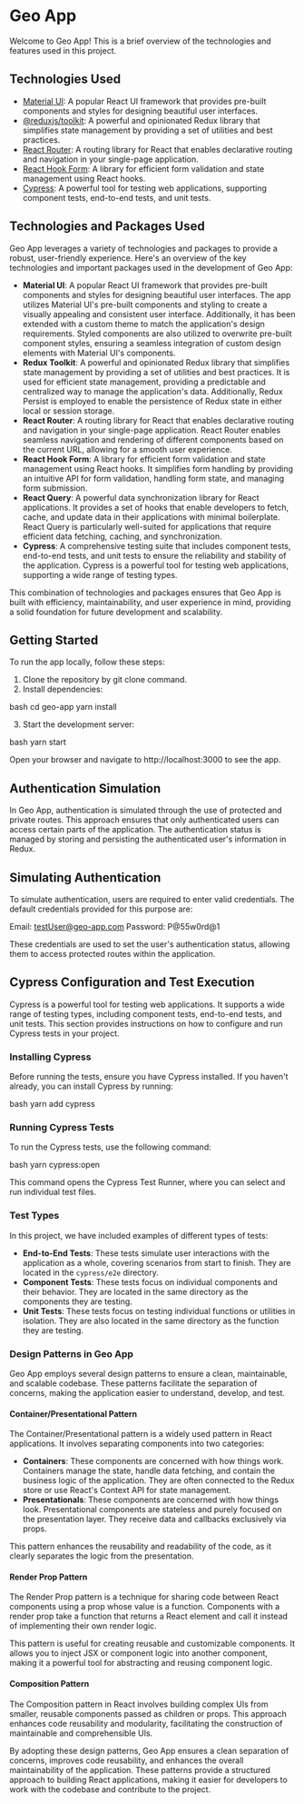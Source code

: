 # Geo App

Welcome to Geo App! This is a brief overview of the technologies and features used in this project.

## Technologies Used

- [Material UI](https://mui.com/): A popular React UI framework that provides pre-built components and styles for designing beautiful user interfaces.
- [@reduxjs/toolkit](https://redux-toolkit.js.org/): A powerful and opinionated Redux library that simplifies state management by providing a set of utilities and best practices.
- [React Router](https://reactrouter.com/): A routing library for React that enables declarative routing and navigation in your single-page application.
- [React Hook Form](https://react-hook-form.com/): A library for efficient form validation and state management using React hooks.
- [Cypress](https://www.cypress.io/): A powerful tool for testing web applications, supporting component tests, end-to-end tests, and unit tests.

## Technologies and Packages Used

Geo App leverages a variety of technologies and packages to provide a robust, user-friendly experience. Here's an overview of the key technologies and important packages used in the development of Geo App:

- **Material UI**: A popular React UI framework that provides pre-built components and styles for designing beautiful user interfaces. The app utilizes Material UI's pre-built components and styling to create a visually appealing and consistent user interface. Additionally, it has been extended with a custom theme to match the application's design requirements. Styled components are also utilized to overwrite pre-built component styles, ensuring a seamless integration of custom design elements with Material UI's components.
- **Redux Toolkit**: A powerful and opinionated Redux library that simplifies state management by providing a set of utilities and best practices. It is used for efficient state management, providing a predictable and centralized way to manage the application's data. Additionally, Redux Persist is employed to enable the persistence of Redux state in either local or session storage.
- **React Router**: A routing library for React that enables declarative routing and navigation in your single-page application. React Router enables seamless navigation and rendering of different components based on the current URL, allowing for a smooth user experience.
- **React Hook Form**: A library for efficient form validation and state management using React hooks. It simplifies form handling by providing an intuitive API for form validation, handling form state, and managing form submission.
- **React Query**: A powerful data synchronization library for React applications. It provides a set of hooks that enable developers to fetch, cache, and update data in their applications with minimal boilerplate. React Query is particularly well-suited for applications that require efficient data fetching, caching, and synchronization.
- **Cypress**: A comprehensive testing suite that includes component tests, end-to-end tests, and unit tests to ensure the reliability and stability of the application. Cypress is a powerful tool for testing web applications, supporting a wide range of testing types.

This combination of technologies and packages ensures that Geo App is built with efficiency, maintainability, and user experience in mind, providing a solid foundation for future development and scalability.

## Getting Started

To run the app locally, follow these steps:

1. Clone the repository by git clone command.
2. Install dependencies:

bash cd geo-app yarn install

3. Start the development server:

bash yarn start

Open your browser and navigate to http://localhost:3000 to see the app.

## Authentication Simulation

In Geo App, authentication is simulated through the use of protected and private routes. This approach ensures that only authenticated users can access certain parts of the application. The authentication status is managed by storing and persisting the authenticated user's information in Redux.

## Simulating Authentication

To simulate authentication, users are required to enter valid credentials. The default credentials provided for this purpose are:

Email: testUser@geo-app.com
Password: P@55w0rd@1

These credentials are used to set the user's authentication status, allowing them to access protected routes within the application.

## Cypress Configuration and Test Execution

Cypress is a powerful tool for testing web applications. It supports a wide range of testing types, including component tests, end-to-end tests, and unit tests. This section provides instructions on how to configure and run Cypress tests in your project.

### Installing Cypress

Before running the tests, ensure you have Cypress installed. If you haven't already, you can install Cypress by running:

bash yarn add cypress

### Running Cypress Tests

To run the Cypress tests, use the following command:

bash yarn cypress:open

This command opens the Cypress Test Runner, where you can select and run individual test files.

### Test Types

In this project, we have included examples of different types of tests:

- **End-to-End Tests**: These tests simulate user interactions with the application as a whole, covering scenarios from start to finish. They are located in the `cypress/e2e` directory.
- **Component Tests**: These tests focus on individual components and their behavior. They are located in the same directory as the components they are testing.
- **Unit Tests**: These tests focus on testing individual functions or utilities in isolation. They are also located in the same directory as the function they are testing.

### Design Patterns in Geo App

Geo App employs several design patterns to ensure a clean, maintainable, and scalable codebase. These patterns facilitate the separation of concerns, making the application easier to understand, develop, and test.

#### Container/Presentational Pattern

The Container/Presentational pattern is a widely used pattern in React applications. It involves separating components into two categories:

- **Containers**: These components are concerned with how things work. Containers manage the state, handle data fetching, and contain the business logic of the application. They are often connected to the Redux store or use React's Context API for state management.
- **Presentationals**: These components are concerned with how things look. Presentational components are stateless and purely focused on the presentation layer. They receive data and callbacks exclusively via props.

This pattern enhances the reusability and readability of the code, as it clearly separates the logic from the presentation.

#### Render Prop Pattern

The Render Prop pattern is a technique for sharing code between React components using a prop whose value is a function. Components with a render prop take a function that returns a React element and call it instead of implementing their own render logic.

This pattern is useful for creating reusable and customizable components. It allows you to inject JSX or component logic into another component, making it a powerful tool for abstracting and reusing component logic.

#### Composition Pattern

The Composition pattern in React involves building complex UIs from smaller, reusable components passed as children or props. This approach enhances code reusability and modularity, facilitating the construction of maintainable and comprehensible UIs.

By adopting these design patterns, Geo App ensures a clean separation of concerns, improves code reusability, and enhances the overall maintainability of the application. These patterns provide a structured approach to building React applications, making it easier for developers to work with the codebase and contribute to the project.